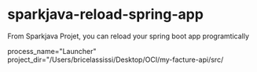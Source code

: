 # sparkjava-reload-spring-app
From Sparkjava Projet, you can reload your spring boot app programtically

process_name="Launcher"
project_dir="/Users/bricelassissi/Desktop/OCI/my-facture-api/src/

